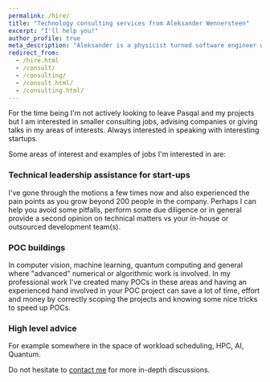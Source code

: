 ```yaml
---
permalink: /hire/
title: "Technology consulting services from Aleksander Wennersteen"
excerpt: "I'll help you!"
author_profile: true
meta_description: "Aleksander is a physicist turned software engineer working at the intersection of quantum computing, artificial intelligence, and high-performance computing. Aleksander is available for consulting jobs and advisory roles. Aleksander is currently quantum software technical lead at Pasqal."
redirect_from: 
  - /hire.html
  - /consult/
  - /consulting/
  - /consult.html/
  - /consulting.html/
---
```


For the time being I'm not actively looking to leave Pasqal and my projects but I am interested in smaller consulting jobs,
advising companies or giving talks in my areas of interests.
Always interested in speaking with interesting startups.

Some areas of interest and examples of jobs I'm interested in are:

### Technical leadership assistance for start-ups
I've gone through the motions a few times now and also experienced the pain points as you grow beyond 200 people in the company. Perhaps I can help you avoid some pitfalls, perform some due diligence or in general provide a second opinion on technical matters vs your in-house or outsourced development team(s).

###  POC buildings
In computer vision, machine learning, quantum computing and general where "advanced" numerical or algorithmic work is involved.
In my professional work I've created many POCs in these areas and having an experienced hand involved in your POC project can save a lot of time, effort and money by correctly scoping the projects and knowing some nice tricks to speed up POCs.

### High level advice
For example somewhere in the space of workload scheduling, HPC, AI, Quantum.

Do not hesitate to [contact me](mailto:awennersteen@gmail.com) for more in-depth discussions.

